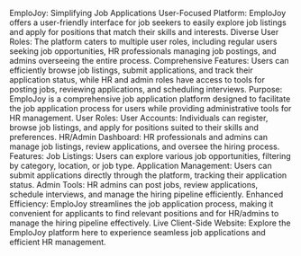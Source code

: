 EmploJoy:
 Simplifying Job Applications
User-Focused Platform: 
 EmploJoy offers a user-friendly interface for job seekers to easily explore job listings and apply for positions that match their skills and interests.
Diverse User Roles:
 The platform caters to multiple user roles, including regular users seeking job opportunities, HR professionals managing job postings, and admins overseeing the entire process.
Comprehensive Features:
 Users can efficiently browse job listings, submit applications, and track their application status, while HR and admin roles have access to tools for posting jobs, reviewing applications, and scheduling interviews.
 Purpose: EmploJoy is a comprehensive job application platform designed to facilitate the job application process for users while providing administrative tools for HR management.
User Roles:
User Accounts: Individuals can register, browse job listings, and apply for positions suited to their skills and preferences.
HR/Admin Dashboard: HR professionals and admins can manage job listings, review applications, and oversee the hiring process.
Features:
Job Listings: Users can explore various job opportunities, filtering by category, location, or job type.
Application Management: Users can submit applications directly through the platform, tracking their application status.
Admin Tools: HR admins can post jobs, review applications, schedule interviews, and manage the hiring pipeline efficiently.
Enhanced Efficiency:
 EmploJoy streamlines the job application process, making it convenient for applicants to find relevant positions and for HR/admins to manage the hiring pipeline effectively.
Live Client-Side Website: Explore the EmploJoy platform here to experience seamless job applications and efficient HR management.


